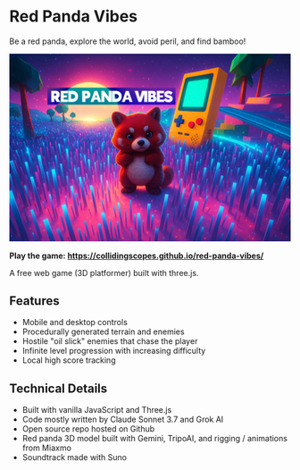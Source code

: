 # Red Panda Vibes

Be a red panda, explore the world, avoid peril, and find bamboo!

![Red Panda Vibes Game Screenshot](/assets/pandaSiteOG4.png)

**Play the game: https://collidingscopes.github.io/red-panda-vibes/**

A free web game (3D platformer) built with three.js.

## Features

- Mobile and desktop controls
- Procedurally generated terrain and enemies
- Hostile "oil slick" enemies that chase the player
- Infinite level progression with increasing difficulty
- Local high score tracking

## Technical Details

- Built with vanilla JavaScript and Three.js
- Code mostly written by Claude Sonnet 3.7 and Grok AI
- Open source repo hosted on Github
- Red panda 3D model built with Gemini, TripoAI, and rigging / animations from Miaxmo
- Soundtrack made with Suno